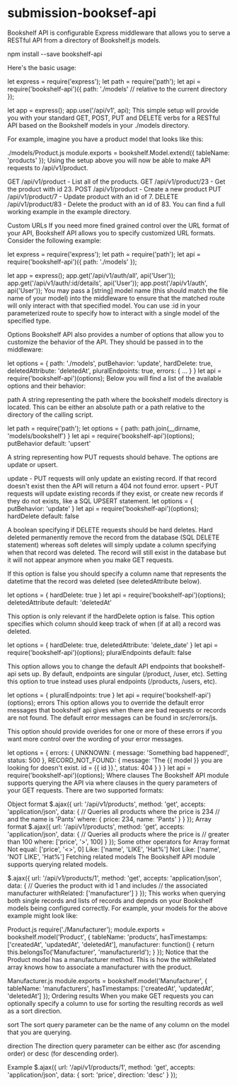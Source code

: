 # submission-booksef-api
Bookshelf API is configurable Express middleware that allows you to serve a RESTful API from a directory of Bookshelf.js models.

npm install --save bookshelf-api

Here's the basic usage:

let express = require('express');
let path = require('path');
let api = require('bookshelf-api')({
	path: './models' // relative to the current directory
});

let app = express();
app.use('/api/v1', api);
This simple setup will provide you with your standard GET, POST, PUT and DELETE verbs for a RESTful API based on the Bookshelf models in your ./models directory.

For example, imagine you have a product model that looks like this:

./models/Product.js
module.exports = bookshelf.Model.extend({
  tableName: 'products'
});
Using the setup above you will now be able to make API requests to /api/v1/product.

GET    /api/v1/product - List all of the products.
GET    /api/v1/product/23 - Get the product with id 23.
POST   /api/v1/product - Create a new product
PUT    /api/v1/product/7 - Update product with an id of 7.
DELETE /api/v1/product/83 - Delete the product with an id of 83.
You can find a full working example in the example directory.

Custom URLs
If you need more fined grained control over the URL format of your API, Bookshelf API allows you to specify customized URL formats. Consider the following example:

let express = require('express');
let path = require('path');
let api = require('bookshelf-api')({
	path: './models'
});

let app = express();
app.get('/api/v1/auth/all', api('User'));
app.get('/api/v1/auth/:id/details', api('User'));
app.post('/api/v1/auth', api('User'));
You may pass a [string] model name (this should match the file name of your model) into the middleware to ensure that the matched route will only interact with that specified model. You can use :id in your parameterized route to specify how to interact with a single model of the specified type.

Options
Bookshelf API also provides a number of options that allow you to customize the behavior of the API. They should be passed in to the middleware:

let options = {
	path: './models',
	putBehavior: 'update',
	hardDelete: true,
	deletedAttribute: 'deletedAt',
	pluralEndpoints: true,
	errors: {
		...
	}
}
let api = require('bookshelf-api')(options);
Below you will find a list of the available options and their behavior:

path
A string representing the path where the bookshelf models directory is located. This can be either an absolute path or a path relative to the directory of the calling script.

let path = require('path');
let options = {
	path: path.join(__dirname, 'models/bookshelf')
}
let api = require('bookshelf-api')(options);
putBehavior
default: 'upsert'

A string representing how PUT requests should behave. The options are update or upsert.

update - PUT requests will only update an existing record. If that record doesn't exist then the API will return a 404 not found error.
upsert - PUT requests will update existing records if they exist, or create new records if they do not exists, like a SQL UPSERT statement.
let options = {
	putBehavior: 'update'
}
let api = require('bookshelf-api')(options);
hardDelete
default: false

A boolean specifying if DELETE requests should be hard deletes. Hard deleted permanently remove the record from the database (SQL DELETE statement) whereas soft deletes will simply update a column specifying when that record was deleted. The record will still exist in the database but it will not appear anymore when you make GET requests.

If this option is false you should specify a column name that represents the datetime that the record was deleted (see deletedAttribute below).

let options = {
	hardDelete: true
}
let api = require('bookshelf-api')(options);
deletedAttribute
default: 'deletedAt'

This option is only relevant if the hardDelete option is false. This option specifies which column should keep track of when (if at all) a record was deleted.

let options = {
	hardDelete: true,
	deletedAttribute: 'delete_date'
}
let api = require('bookshelf-api')(options);
pluralEndpoints
default: false

This option allows you to change the default API endpoints that bookshelf-api sets up. By default, endpoints are singular (/product, /user, etc). Setting this option to true instead uses plural endpoints (/products, /users, etc).

let options = {
	pluralEndpoints: true
}
let api = require('bookshelf-api')(options);
errors
This option allows you to override the default error messages that bookshelf api gives when there are bad requests or records are not found. The default error messages can be found in src/errors/js.

This option should provide overides for one or more of these errors if you want more control over the wording of your error messages.

let options = {
	errors: {
		UNKNOWN: {
			message: 'Something bad happened!',
			status: 500
		},
		RECORD_NOT_FOUND: {
			message: 'The {{ model }} you are looking for doesn\'t exist. id = {{ id }}.',
			status: 404
		}
	}
}
let api = require('bookshelf-api')(options);
Where clauses
The Bookshelf API module supports querying the API via where clauses in the query parameters of your GET requests. There are two supported formats:

Object format
$.ajax({
	url: '/api/v1/products',
	method: 'get',
	accepts: 'application/json',
	data: {
		// Queries all products where the price is 234
		// and the name is 'Pants'
		where: {
			price: 234,
			name: 'Pants'
		}
	}
});
Array format
$.ajax({
	url: '/api/v1/products',
	method: 'get',
	accepts: 'application/json',
	data: {
		// Queries all products where the price is
		// greater than 100
		where: ['price', '>', 100]
	}
});
Some other operators for Array format
Not equal: ['price', '<>', 0]
Like: ['name', 'LIKE', 'Hat%']
Not Like: ['name', 'NOT LIKE', 'Hat%']
Fetching related models
The Bookshelf API module supports querying related models.

$.ajax({
	url: '/api/v1/products/1',
	method: 'get',
	accepts: 'application/json',
	data: {
		// Queries the product with id 1 and includes
		// the associated manufacturer
		withRelated: ['manufacturer']
	}
});
This works when querying both single records and lists of records and depnds on your Bookshelf models being configured correctly. For example, your models for the above example might look like:

Product.js
require('./Manufacturer');
module.exports = bookshelf.model('Product', {
	tableName: 'products',
	hasTimestamps: ['createdAt', 'updatedAt', 'deletedAt'],
	manufacturer: function() {
		return this.belongsTo('Manufacturer', 'manufacturerId');
	}
});
Notice that the Product model has a manufacturer method. This is how the withRelated array knows how to associate a manufacturer with the product.

Manufacturer.js
module.exports = bookshelf.model('Manufacturer', {
	tableName: 'manufacturers',
	hasTimestamps: ['createdAt', 'updatedAt', 'deletedAt']
});
Ordering results
When you make GET requests you can optionally specify a column to use for sorting the resulting records as well as a sort direction.

sort
The sort query parameter can be the name of any column on the model that you are querying.

direction
The direction query parameter can be either asc (for ascending order) or desc (for descending order).

Example
$.ajax({
	url: '/api/v1/products/1',
	method: 'get',
	accepts: 'application/json',
	data: {
		sort: 'price',
		direction: 'desc'
	}
});
